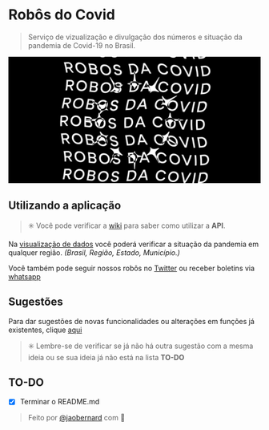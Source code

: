 # Robôs do Covid
> Serviço de vizualização e divulgação dos números e situação da pandemia de Covid-19 no Brasil.

![](/assets/art/github_banner.png)


## **Utilizando a aplicação**
> ✳️ Você pode verificar a [wiki](https://github.com/jaobernardi/robosdocovid/wiki/) para saber como utilizar a **API**.

Na [visualização de dados](https://painel.robocovid.app/) você poderá verificar a situação da pandemia em qualquer região. _(Brasil, Região, Estado, Município.)_

[\\]: <> (Placeholder - Visualização dos dados)

Você também pode seguir nossos robôs no [Twitter](https://twitter.robocovid.app/) ou receber boletins via [whatsapp](https://whatsapp.robocovid.app/)

[\\]: <> (Placeholder - Print com os robôs)

## **Sugestões**
Para dar sugestões de novas funcionalidades ou alterações em funções já existentes, clique [aqui](#)

> ✳️ Lembre-se de verificar se já não há outra sugestão com a mesma ideia ou se sua ideia já não está na lista **TO-DO**

## **TO-DO**
- [x] Terminar o README.md

> Feito por [@jaobernard](https://twitter.com/jaobernard) com 💖

